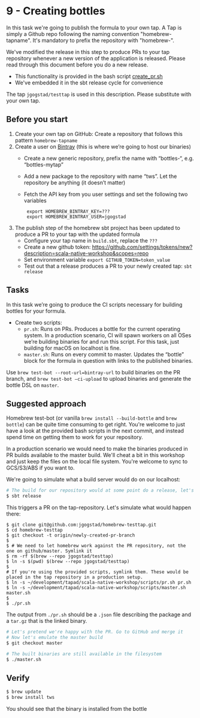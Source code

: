 # 9 - Creating bottles

In this task we're going to publish the formula to your own tap. A Tap is simply a Github repo following the naming convention "homebrew-tapname". It's mandatory to prefix the repository with "homebrew-".

We've modified the release in this step to produce PRs to your tap repository whenever a new version of the application is released. Please read through this document before you do a new release.

* This functionality is provided in the bash script [create_pr.sh](./scripts/create_pr.sh)
* We've embedded it in the sbt release cycle for convenience

The tap `jgogstad/testtap` is used in this description. Please substitute with your own tap.

## Before you start

1. Create your own tap on GitHub: Create a repository that follows this pattern `homebrew-tapname`
2. Create a user on [Bintray](https://bintray.com) (this is where we’re going to host our binaries)
    * Create a new generic repository, prefix the name with “bottles-“, e.g. “bottles-mytap”
    * Add a new package to the repository with name “tws”. Let the repository be anything (it doesn’t matter)
    * Fetch the API key from you user settings and set the following two variables
    
           export HOMEBREW_BINTRAY_KEY=???
           export HOMEBREW_BINTRAY_USER=jgogstad
           
3. The publish step of the homebrew sbt project has been updated to produce a PR to your tap with the updated formula
    * Configure your tap name in `build.sbt`, replace the `???`
    * Create a new github token: https://github.com/settings/tokens/new?description=scala-native-workshop&scopes=repo 
    * Set environment variable `export GITHUB_TOKEN=token_value`
    * Test out that a release produces a PR to your newly created tap: `sbt release`
    
## Tasks

In this task we’re going to produce the CI scripts necessary for building bottles for your formula.

* Create two scripts:
    * `pr.sh`: Runs on PRs. Produces a bottle for the current operating system. In a production scenario, CI will spawn workers on all OSes we’re building binaries for and run this script. For this task, just building for macOS on localhost is fine.
    * `master.sh`: Runs on every commit to master. Updates the “bottle” block for the formula in question with links to the published binaries.

Use `brew test-bot --root-url=bintray-url` to build binaries on the PR branch, and `brew test-bot —ci-upload` to upload binaries and generate the bottle DSL on `master`.

## Suggested approach

Homebrew test-bot (or vanilla `brew install --build-bottle` and `brew bottle`) can be quite time consuming to get right. You're welcome to just have a look at the provided bash scripts in the next commit, and instead spend time on getting them to work for your repository.  

In a production scenario we would need to make the binaries produced in PR builds available to the master build. We'll cheat a bit in this workshop and just keep the files on the local file system. You're welcome to sync to GCS/S3/ABS if you want to.

We're going to simulate what a build server would do on our localhost:

```bash
# The build for our repository would at some point do a release, let's do that
$ sbt release
```

This triggers a PR on the tap-repository. Let's simulate what would happen there:

```
$ git clone git@github.com:jgogstad/homebrew-testtap.git
$ cd homebrew-testtap
$ git checkout -t origin/newly-created-pr-branch
$
$ # We need to let homebrew work against the PR repository, not the one on github/master. Symlink it
$ rm -rf $(brew --repo jgogstad/testtap)
$ ln -s $(pwd) $(brew --repo jgogstad/testtap)
$
# If you're using the provided scripts, symlink them. These would be placed in the tap repository in a production setup.
$ ln -s ~/development/tapad/scala-native-workshop/scripts/pr.sh pr.sh
$ ln -s ~/development/tapad/scala-native-workshop/scripts/master.sh master.sh
$
$ ./pr.sh
```

The output from `./pr.sh` should be a `.json` file describing the package and a `tar.gz` that is the linked binary.

```bash
# Let's pretend we're happy with the PR. Go to GitHub and merge it
# Now let's emulate the master build
$ git checkout master

# The built binaries are still available in the filesystem
$ ./master.sh
```

## Verify

```bash
$ brew update
$ brew install tws
```

You should see that the binary is installed from the bottle